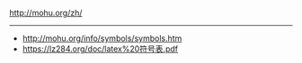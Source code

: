 
http://mohu.org/zh/

---

* http://mohu.org/info/symbols/symbols.htm
* https://lz284.org/doc/latex%20符号表.pdf
